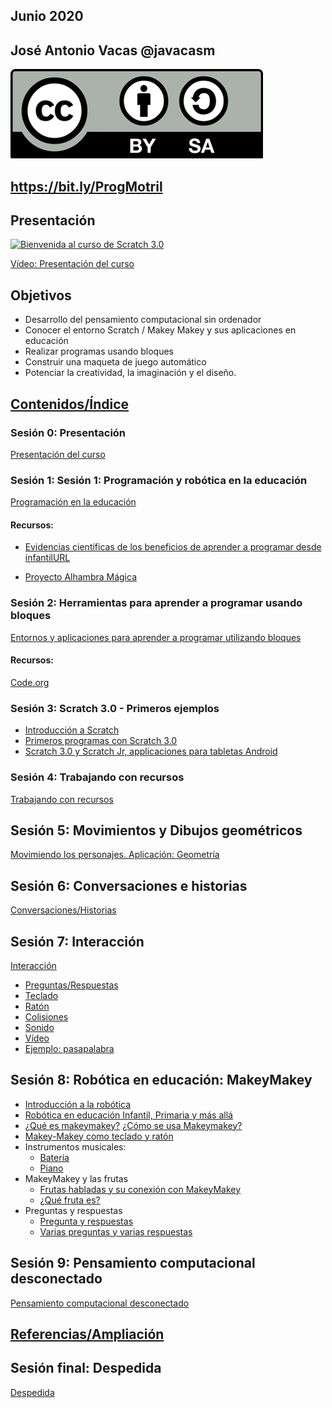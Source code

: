 ## Junio 2020


## José Antonio Vacas @javacasm


![Licencia CC](./images/Licencia_CC.png)


## https://bit.ly/ProgMotril

## Presentación

[![Bienvenida al curso de Scratch 3.0](https://img.youtube.com/vi/PeQsRkHcUOM/0.jpg)](https://youtu.be/PeQsRkHcUOM)

[Vídeo: Presentación del curso](https://youtu.be/PeQsRkHcUOM)

## Objetivos
- Desarrollo del pensamiento computacional sin ordenador
- Conocer el entorno Scratch / Makey Makey y sus aplicaciones en educación
- Realizar programas usando bloques
- Construir una maqueta de juego automático
- Potenciar la creatividad, la imaginación y el diseño.


## [Contenidos/Índice](./0.0.indice.md)

### Sesión 0: Presentación

[Presentación del curso](./0.0.Presentacion.md)

### Sesión 1: Sesión 1: Programación y robótica en la educación

[Programación en la educación](./1.0.ProgramacionEnEducacion.md)


#### Recursos:

* [Evidencias científicas de los beneficios de aprender a programar desde infantilURL](http://programamos.es/evidencias-cientificas-de-los-beneficios-de-aprender-a-programar-desde-infantil/)

* [Proyecto Alhambra Mágica](https://alhambramagica.blogspot.com/)

### Sesión 2: Herramientas para aprender a programar usando bloques

[Entornos y aplicaciones para aprender a programar utilizando bloques](./2.0.HerramientasProgramacionBloques.md)

#### Recursos:

[Code.org](https://code.org)

### Sesión 3: Scratch 3.0 - Primeros ejemplos

* [Introducción a Scratch](./3.0.Scratch3.0.md)
* [Primeros programas con Scratch 3.0](./3.1.PrimerosEjemplos.md)
* [Scratch 3.0 y Scratch Jr, applicaciones para tabletas Android](./3.2.ScratchEntabletas.md)

### Sesión 4: Trabajando con recursos

[Trabajando con recursos](./4.0.Recursos.md)

## Sesión 5: Movimientos y Dibujos geométricos

[Movimiendo los personajes. Aplicación: Geometría](./5.0.Movimientos.md)

## Sesión 6: Conversaciones e historias

[Conversaciones/Historias](./6.0.Conversaciones.md)

## Sesión 7: Interacción

[Interacción](./7.0.Interacion.md)
* [Preguntas/Respuestas](./7.1.Preguntas.md)
* [Teclado](./7.2.Teclado.md)
* [Ratón](./7.3.Raton.md)
* [Colisiones](./7.4.Colisiones.md)
* [Sonido](./7.5.Sonido.md)
* [Vídeo](./7.6.Video.md)
* [Ejemplo: pasapalabra](./7.7.ClonPasapalabra.md)

## Sesión 8: Robótica en educación: MakeyMakey 

* [Introducción a la robótica](./8.0.RoboticaIntroduccion.md)
* [Robótica en educación Infantil, Primaria y más allá](./8.1.0.RoboticaPrimaria.md)
* [¿Qué es makeymakey?](./8.2.QueEsMM.md) [¿Cómo se usa Makeymakey?](./8.2.QueEsMM.md#c%C3%B3mo-se-usa)
* [Makey-Makey como teclado y ratón](./8.3.MMComoTecladoRaton.md)
* Instrumentos musicales:
    * [Batería](./8.4.MMMusica.md)
    * [Piano](./8.4.MMMusica.md#piano)
* MakeyMakey y las frutas
    * [Frutas habladas y su conexión con MakeyMakey](./8.5.MMFrutas.md)
    * [¿Qué fruta es?](./8.5.MMFrutas.md#ejemplo-qu%C3%A9-fruta-soy)
* Preguntas y respuestas
    * [Pregunta y respuestas](./8.6.MMQuiz.md)
    * [Varias preguntas y varias respuestas](./8.6.MMQuiz.md#varias-preguntas-y--varias-respuestas-emparejando)

## Sesión 9: Pensamiento computacional desconectado

[Pensamiento computacional desconectado](./9.0.PC_Unplugged.md)

## [Referencias/Ampliación](./W.Referencias.md)

## Sesión final: Despedida

[Despedida](./Z.Despedida.md)
